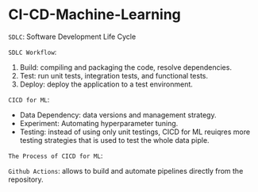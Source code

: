 # CI-CD-Machine-Learning

`SDLC`: Software Development Life Cycle

`SDLC Workflow`:
1. Build: compiling and packaging the code, resolve dependencies.
2. Test: run unit tests, integration tests, and functional tests.
3. Deploy: deploy the application to a test environment.

`CICD for ML`:
- Data Dependency: data versions and management strategy.
- Experiment: Automating hyperparameter tuning.
- Testing: instead of using only unit testings, CICD for ML reuiqres more testing strategies that is used to test the whole data piple. 

`The Process of CICD for ML`:


`Github Actions`: allows to build and automate pipelines directly from the repository.

